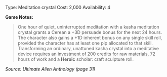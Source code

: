 Type: Meditation crystal
Cost: 2,000
Availability: 4

**Game Notes:**
> One hour of quiet, uninterrupted meditation with a kasha meditation crystal grants a Cerean a +3D persuade bonus for the next 24 hours. The character also gains a +1D inherent bonus on any single skill roll, provided the character has at least one pip allocated to that skill. Transforming an ordinary, unattuned kasha crystal into a meditative device requires an investment of 200 credits for raw materials, 72 hours of work and a **Heroic** scholar: craft sculpture roll.

*Source: Ultimate Alien Anthology (page 31)*